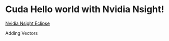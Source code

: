 # Cuda Hello world with Nvidia Nsight!

[Nvidia Nsight Eclipse](https://developer.nvidia.com/nsight-eclipse-edition)

Adding Vectors
